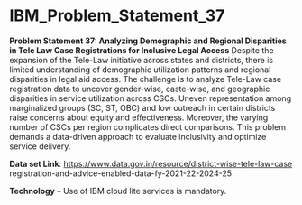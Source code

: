 # IBM_Problem_Statement_37

**Problem Statement 37: Analyzing Demographic and Regional Disparities in Tele
Law Case Registrations for Inclusive Legal Access** 
Despite the expansion of the Tele-Law initiative across states and districts, there is 
limited understanding of demographic utilization patterns and regional disparities in 
legal aid access. The challenge is to analyze Tele-Law case registration data to uncover 
gender-wise, caste-wise, and geographic disparities in service utilization across CSCs. 
Uneven representation among marginalized groups (SC, ST, OBC) and low outreach in 
certain districts raise concerns about equity and effectiveness. Moreover, the varying 
number of CSCs per region complicates direct comparisons. This problem demands a 
data-driven approach to evaluate inclusivity and optimize service delivery. 

**Data set Link**: https://www.data.gov.in/resource/district-wise-tele-law-case
registration-and-advice-enabled-data-fy-2021-22-2024-25 

**Technology** – Use of IBM cloud lite services is mandatory.
